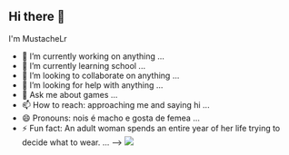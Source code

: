 ## Hi there 👋
I'm MustacheLr

- 🔭 I’m currently working on anything ...
- 🌱 I’m currently learning school ...
- 👯 I’m looking to collaborate on anything ...
- 🤔 I’m looking for help with anything ...
- 💬 Ask me about games ...
- 📫 How to reach: approaching me and saying hi ...
- 😄 Pronouns: nois é macho e gosta de femea ...
- ⚡ Fun fact: An adult woman spends an entire year of her life trying to decide what to wear. ...
-->
![](https://media.tenor.com/ODaKU8ACCi4AAAAM/chiquetes-money-chico-moedas.gif)
